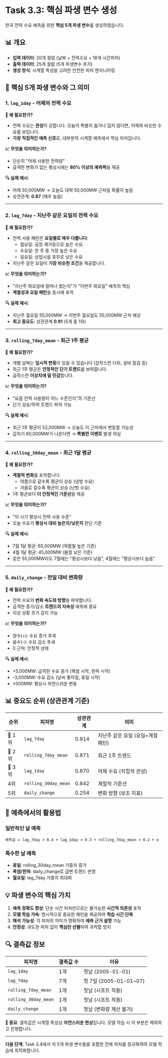 # Task 3.3: 핵심 파생 변수 생성

한국 전력 수요 예측을 위한 **핵심 5개 파생 변수**를 생성하였습니다.

## 📊 개요

- **입력 데이터**: 20개 컬럼 (날짜 + 전력수요 + 18개 시간피처)  
- **출력 데이터**: 25개 컬럼 (5개 파생변수 추가)
- **생성 방식**: 시계열 특성을 고려한 안전한 피처 엔지니어링

## 🎯 핵심 5개 파생 변수와 그 의미

### 1. `lag_1day` - 어제의 전력 수요
**🤔 왜 필요한가?**
- 전력 수요는 **관성**이 강합니다. 오늘이 특별히 춥거나 덥지 않다면, 어제와 비슷한 수요를 보입니다.
- **가장 직접적인 예측 신호**로, 대부분의 시계열 예측에서 핵심 피처입니다.

**📈 무엇을 의미하는가?**
- 단순히 "어제 사용한 전력량"
- 급격한 변화가 없는 평상시에는 **80% 이상의 예측력**을 제공

**🔍 실제 예시**:
- 어제 50,000MW → 오늘도 대략 50,000MW 근처일 확률이 높음
- 상관관계: **0.87** (매우 높음)

---

### 2. `lag_7day` - 지난주 같은 요일의 전력 수요
**🤔 왜 필요한가?**
- 전력 사용 패턴은 **요일별로 매우 다릅니다**:
  - 월요일: 공장 재가동으로 높은 수요
  - 수요일: 한 주 중 가장 높은 수요  
  - 일요일: 상업시설 휴무로 낮은 수요
- 지난주 같은 요일이 **가장 비슷한 조건**을 제공합니다.

**📈 무엇을 의미하는가?**
- "지난주 화요일에 얼마나 썼는지"가 "이번주 화요일" 예측의 핵심
- **계절성과 요일 패턴**을 동시에 포착

**🔍 실제 예시**:
- 지난주 월요일 55,000MW → 이번주 월요일도 55,000MW 근처 예상
- **최고 중요도**: 상관관계 **0.91** (5개 중 1위)

---

### 3. `rolling_7day_mean` - 최근 1주 평균
**🤔 왜 필요한가?**
- 개별 날짜는 **임시적 변동**이 있을 수 있습니다 (갑작스런 더위, 설비 점검 등)
- 최근 1주 평균은 **안정적인 단기 트렌드**를 보여줍니다.
- 급작스런 **이상치에 덜 민감**합니다.

**📈 무엇을 의미하는가?**
- "요즘 전력 사용량이 어느 수준인지"의 기준선
- 단기 상승/하락 트렌드 파악 가능

**🔍 실제 예시**:
- 최근 1주 평균이 52,000MW → 오늘도 이 근처에서 변동할 가능성
- 갑자기 60,000MW가 나온다면 → **특별한 이벤트** 발생 의심

---

### 4. `rolling_30day_mean` - 최근 1달 평균  
**🤔 왜 필요한가?**
- **계절적 변화**를 포착합니다:
  - 여름으로 갈수록 평균이 상승 (냉방 수요)
  - 겨울로 갈수록 평균이 상승 (난방 수요)
- 1주 평균보다 **더 안정적인 기준선**을 제공

**📈 무엇을 의미하는가?**
- "이 시기 평상시 전력 사용 수준"
- 오늘 수요가 **평상시 대비 높은지/낮은지** 판단 기준

**🔍 실제 예시**:
- 7월 1달 평균: 65,000MW (여름철 높은 기준)  
- 4월 1달 평균: 45,000MW (봄철 낮은 기준)
- 같은 55,000MW라도 7월에는 "평상시보다 낮음", 4월에는 "평상시보다 높음"

---

### 5. `daily_change` - 전일 대비 변화량
**🤔 왜 필요한가?**
- 전력 수요의 **변화 속도와 방향**을 파악합니다.
- 급격한 증가/감소 **트렌드의 지속성** 예측에 중요
- 이상 상황 조기 감지 가능

**📈 무엇을 의미하는가?**
- 양수(+): 수요 증가 추세
- 음수(-): 수요 감소 추세  
- 0 근처: 안정적 상태

**🔍 실제 예시**:
- +5,000MW: 급격한 수요 증가 (폭염 시작, 한파 시작)
- -3,000MW: 수요 감소 (날씨 좋아짐, 휴일 시작)
- ±500MW: 평상시 자연스러운 변동

## 📊 중요도 순위 (상관관계 기준)

| 순위 | 피처명 | 상관관계 | 의미 |
|------|--------|----------|------|
| 🥇 1위 | `lag_7day` | 0.914 | 지난주 같은 요일 (요일+계절 패턴) |
| 🥈 2위 | `rolling_7day_mean` | 0.871 | 최근 1주 트렌드 |
| 🥉 3위 | `lag_1day` | 0.870 | 어제 수요 (직접적 관성) |
| 4위 | `rolling_30day_mean` | 0.842 | 계절적 기준선 |
| 5위 | `daily_change` | 0.254 | 변화 방향 (보조 지표) |

## 🎯 예측에서의 활용법

### 일반적인 날 예측
```
예측값 = lag_7day × 0.4 + lag_1day × 0.3 + rolling_7day_mean × 0.2 + α
```

### 특수한 날 예측
- **휴일**: rolling_30day_mean 가중치 증가
- **폭염/한파**: daily_change로 급변 트렌드 반영
- **월요일**: lag_7day 가중치 최대화

## 💡 파생 변수의 핵심 가치

1. **예측 정확도 향상**: 단순 시간 피처만으로는 불가능한 **시간적 의존성** 포착
2. **모델 학습 가속**: 명시적으로 중요한 패턴을 제공하여 **학습 시간 단축**
3. **해석 가능성**: 각 피처의 의미가 명확하여 **예측 근거 설명** 가능
4. **안정성**: 과도한 피처 없이 **핵심만 선별**하여 과적합 방지

## 🔍 결측값 정보

| 피처명 | 결측값 수 | 이유 |
|--------|-----------|------|
| `lag_1day` | 1개 | 첫날 (2005-01-01) |
| `lag_7day` | 7개 | 첫 7일 (2005-01-01~07) |
| `rolling_7day_mean` | 1개 | 첫날 (시프트 적용) |
| `rolling_30day_mean` | 1개 | 첫날 (시프트 적용) |  
| `daily_change` | 1개 | 첫날 (변화량 계산 불가) |

**🚨 중요**: 결측값은 시계열 특성상 **자연스러운 현상**입니다. 모델 학습 시 이 부분은 제외하고 진행합니다.

---

**다음 단계**: Task 3.4에서 이 5개 파생 변수들을 포함한 전체 피처를 정규화하여 모델 학습에 최적화합니다. 